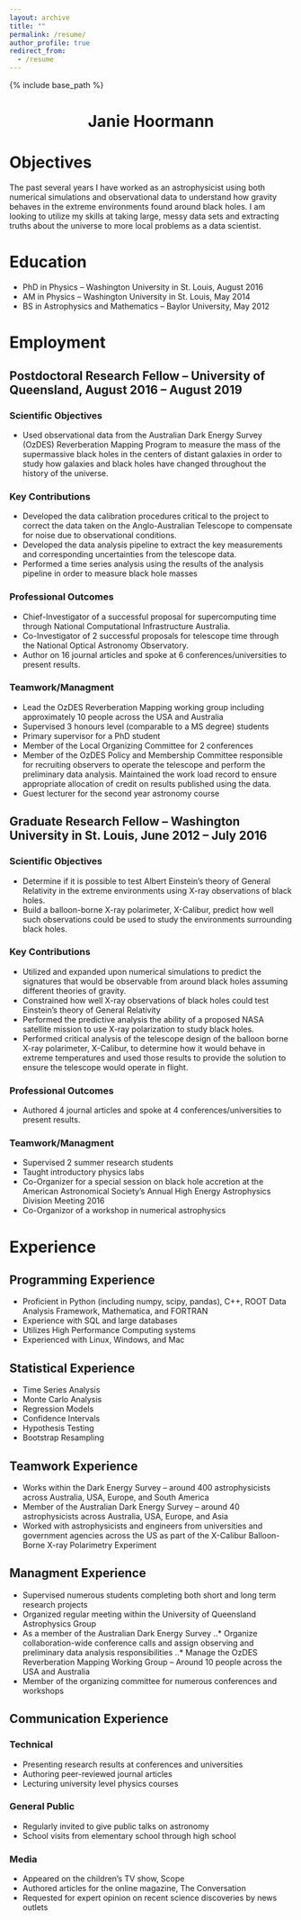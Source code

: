 ```yaml
---
layout: archive
title: ""
permalink: /resume/
author_profile: true
redirect_from:
  - /resume
---
```


{% include base_path %}

<h1 style="text-align: center;" markdown="1">Janie Hoormann</h1>


# Objectives
The past several years I have worked as an astrophysicist using both numerical simulations and observational data to understand how gravity behaves in the extreme environments found around black holes.  I am looking to utilize my skills at taking large, messy data sets and extracting truths about the universe to more local problems as a data scientist.

# Education
* PhD in Physics – Washington University in St. Louis, August 2016
* AM in Physics – Washington University in St. Louis, May 2014
* BS in Astrophysics and Mathematics – Baylor University, May 2012

# Employment
## Postdoctoral Research Fellow – University of Queensland, August 2016 – August 2019
### Scientific Objectives
* Used observational data from the Australian Dark Energy Survey (OzDES) Reverberation Mapping Program to measure the mass of the supermassive black holes in the centers of distant galaxies in order to study how galaxies and black holes have changed throughout the history of the universe.

### Key Contributions
* Developed the data calibration procedures critical to the project to correct the data taken on the Anglo-Australian Telescope to compensate for noise due to observational conditions.
* Developed the data analysis pipeline to extract the key measurements and corresponding uncertainties from the telescope data.
* Performed a time series analysis using the results of the analysis pipeline in order to measure black hole masses 

### Professional Outcomes
*	Chief-Investigator of a successful proposal for supercomputing time through National Computational Infrastructure Australia.
*	Co-Investigator of 2 successful proposals for telescope time through the National Optical Astronomy Observatory.
*	Author on 16 journal articles and spoke at 6 conferences/universities to present results.

### Teamwork/Managment
* Lead the OzDES Reverberation Mapping working group including approximately 10 people across the USA and Australia
*	Supervised 3 honours level (comparable to a MS degree) students
*	Primary supervisor for a PhD student
*	Member of the Local Organizing Committee for 2 conferences
*	Member of the OzDES Policy and Membership Committee responsible for recruiting observers to operate the telescope and perform the preliminary data analysis. Maintained the work load record to ensure appropriate allocation of credit on results published using the data.
*	Guest lecturer for the second year astronomy course

## Graduate Research Fellow – Washington University in St. Louis, June 2012 – July 2016
### Scientific Objectives
* Determine if it is possible to test Albert Einstein’s theory of General Relativity in the extreme environments using X-ray observations of black holes.
*	Build a balloon-borne X-ray polarimeter, X-Calibur, predict how well such observations could be used to study the environments surrounding black holes.

### Key Contributions
*	Utilized and expanded upon numerical simulations to predict the signatures that would be observable from around black holes assuming different theories of gravity.
*	Constrained how well X-ray observations of black holes could test Einstein’s theory of General Relativity
*	Performed the predictive analysis the ability of a proposed NASA satellite mission to use X-ray polarization to study black holes. 
*	Performed critical analysis of the telescope design of the balloon borne X-ray polarimeter, X-Calibur, to determine how it would behave in extreme temperatures and used those results to provide the solution to ensure the telescope would operate in flight.

### Professional Outcomes
*	Authored 4 journal articles and spoke at 4 conferences/universities to present results.

### Teamwork/Managment
*	Supervised 2 summer research students
*	Taught introductory physics labs
*	Co-Organizer for a special session on black hole accretion at the American Astronomical Society’s Annual High Energy Astrophysics Division Meeting 2016
*	Co-Organizor of a workshop in numerical astrophysics

# Experience
## Programming Experience
*	Proficient in Python (including numpy, scipy, pandas), C++, ROOT Data Analysis Framework, Mathematica, and FORTRAN
*	Experience with SQL and large databases
*	Utilizes High Performance Computing systems
*	Experienced with Linux, Windows, and Mac

## Statistical Experience
*	Time Series Analysis
*	Monte Carlo Analysis
*	Regression Models
*	Confidence Intervals
*	Hypothesis Testing
*	Bootstrap Resampling

## Teamwork Experience
*	Works within the Dark Energy Survey – around 400 astrophysicists across Australia, USA, Europe, and South America 
*	Member of the Australian Dark Energy Survey – around 40 astrophysicists across Australia, USA, Europe, and Asia
*	Worked with astrophysicists and engineers from universities and government agencies across the US as part of the X-Calibur Balloon-Borne X-ray Polarimetry Experiment

## Managment Experience
*	Supervised numerous students completing both short and long term research projects
* Organized regular meeting within the University of Queensland Astrophysics Group
*	As a member of the Australian Dark Energy Survey
..*	Organize collaboration-wide conference calls  and assign observing and preliminary data analysis responsibilities
..*	Manage the OzDES Reverberation Mapping Working Group – Around 10 people across the USA and Australia
*	Member of the organizing committee for numerous conferences and workshops

## Communication Experience
### Technical 
*	Presenting research results at conferences and universities
*	Authoring peer-reviewed journal articles
*	Lecturing university level physics courses

### General Public
*	Regularly invited to give public talks on astronomy
*	School visits from elementary school through high school

### Media
*	Appeared on the children’s TV show, Scope
*	Authored articles for the online magazine, The Conversation
*	Requested for expert opinion on recent science discoveries by news outlets
